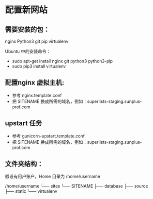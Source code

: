 配置新网站
===========

## 需要安装的包：

nginx
Python3
git
pip
virtualenv

Ubuntu 中的安装命令：
* sudo apt-get install nginx git python3 python3-pip
* sudo pip3 install virtualenv

## 配置nginx 虚拟主机:

* 参考 nginx.template.conf
* 把 SITENAME 换成所需的域名，例如：superlists-staging.sunplus-prof.com

## upstart 任务

* 参考 gunicorn-upstart.template.conf
* 把 SITENAME 换成所需的域名，例如：superlists-staging.sunplus-prof.com

## 文件夹结构：

假设有用户账户，Home 目录为 /home/username

/home/username
└── sites
    └── SITENAME
        ├── database
        ├── source
        ├── static
        └── virtualenv



